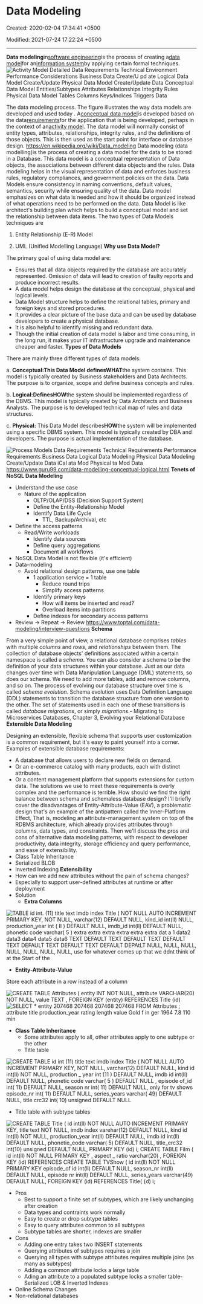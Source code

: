 # Data Modeling

Created: 2020-02-04 17:34:41 +0500

Modified: 2021-07-24 17:22:24 +0500

---

**Data modeling**in[software engineering](https://en.wikipedia.org/wiki/Software_engineering)is the process of creating a[data model](https://en.wikipedia.org/wiki/Data_model)for an[information system](https://en.wikipedia.org/wiki/Information_system)by applying certain formal techniques.
![Activity Model Detailed Data Requirements Technical Environment Performance Considerations Business Data Create/U pd ate Logical Data Model Create/Update Physical Data Model Create/Update Data Conceptual Data Model Entities/Subtypes Attributes Relationships Integrity Rules Physical Data Model Tables Columns Keys/lndices Triggers Data ](media/Data-Modeling-image1.png)

The data modeling process. The figure illustrates the way data models are developed and used today . A[conceptual data model](https://en.wikipedia.org/wiki/Conceptual_schema)is developed based on the data[requirements](https://en.wikipedia.org/wiki/Requirement)for the application that is being developed, perhaps in the context of an[activity model](https://en.wikipedia.org/wiki/Activity_diagram). The data model will normally consist of entity types, attributes, relationships, integrity rules, and the definitions of those objects. This is then used as the start point for interface or database design.
<https://en.wikipedia.org/wiki/Data_modeling>
Data modeling (data modelling)is the process of creating a data model for the data to be stored in a Database. This data model is a conceptual representation of Data objects, the associations between different data objects and the rules. Data modeling helps in the visual representation of data and enforces business rules, regulatory compliances, and government policies on the data. Data Models ensure consistency in naming conventions, default values, semantics, security while ensuring quality of the data.
Data model emphasizes on what data is needed and how it should be organized instead of what operations need to be performed on the data. Data Model is like architect's building plan which helps to build a conceptual model and set the relationship between data items.
The two types of Data Models techniques are

1.  Entity Relationship (E-R) Model

2.  UML (Unified Modelling Language)
**Why use Data Model?**

The primary goal of using data model are:
-   Ensures that all data objects required by the database are accurately represented. Omission of data will lead to creation of faulty reports and produce incorrect results.
-   A data model helps design the database at the conceptual, physical and logical levels.
-   Data Model structure helps to define the relational tables, primary and foreign keys and stored procedures.
-   It provides a clear picture of the base data and can be used by database developers to create a physical database.
-   It is also helpful to identify missing and redundant data.
-   Though the initial creation of data model is labor and time consuming, in the long run, it makes your IT infrastructure upgrade and maintenance cheaper and faster.
**Types of Data Models**

There are mainly three different types of data models:

a.  **Conceptual:**This Data Model defines**WHAT**the system contains. This model is typically created by Business stakeholders and Data Architects. The purpose is to organize, scope and define business concepts and rules.

b.  **Logical:**Defines**HOW**the system should be implemented regardless of the DBMS. This model is typically created by Data Architects and Business Analysts. The purpose is to developed technical map of rules and data structures.

c.  **Physical:** This Data Model describes**HOW**the system will be implemented using a specific DBMS system. This model is typically created by DBA and developers. The purpose is actual implementation of the database.

![Process Models Data Requirements Technical Requirements Performance Requirements Business Data Logical Data Modeling Physical Data Modeling Create/Update Data iCal ata Mod Physical ta Mod Data ](media/Data-Modeling-image2.png)
<https://www.guru99.com/data-modelling-conceptual-logical.html>
**Tenets of NoSQL Data Modeling**
-   Understand the use case
    -   Nature of the application
        -   OLTP/OLAP/DSS (Decision Support System)
        -   Define the Entity-Relationship Model
        -   Identify Data Life Cycle
            -   TTL, Backup/Archival, etc
-   Define the access patterns
    -   Read/Write workloads
        -   Identify data sources
        -   Define query aggregations
        -   Document all workflows
-   NoSQL Data Model is not flexible (it's efficient)
-   Data-modeling
    -   Avoid relational design patterns, use one table
        -   1 application service = 1 table
            -   Reduce round trips
            -   Simplify access patterns
        -   Identify primary keys
            -   How will items be inserted and read?
            -   Overload items into partitions
        -   Define indexes for secondary access patterns
-   Review -> Repeat -> Review
<https://www.toptal.com/data-modeling/interview-questions>
**Schema**

From a very simple point of view, a relational database comprises *tables* with multiple *columns* and *rows*, and *relationships* between them. The collection of database objects' definitions associated within a certain namespace is called a *schema*. You can also consider a schema to be the definition of your data structures within your database.
Just as our data changes over time with Data Manipulation Language (DML) statements, so does our schema. We need to add more tables, add and remove columns, and so on. The process of evolving our database structure over time is called *schema evolution*.
Schema evolution uses Data Definition Language (DDL) statements to transition the database structure from one version to the other. The set of statements used in each one of these transitions is called *database migrations*, or simply *migrations*.-   Migrating to Microservices Databases, Chapter 3, Evolving your Relational Database
**Extensible Data Modeling**

Designing an extensible, flexible schema that supports user customization is a common requirement, but it's easy to paint yourself into a corner.
Examples of extensible database requirements:
-   A database that allows users to declare new fields on demand.
-   Or an e-commerce catalog with many products, each with distinct attributes.
-   Or a content management platform that supports extensions for custom data.
The solutions we use to meet these requirements is overly complex and the performance is terrible. How should we find the right balance between schema and schemaless database design?
I'll briefly cover the disadvantages of Entity-Attribute-Value (EAV), a problematic design that's an example of the antipattern called the Inner-Platform Effect, That is, modeling an attribute-management system on top of the RDBMS architecture, which already provides attributes through columns, data types, and constraints.
Then we'll discuss the pros and cons of alternative data modeling patterns, with respect to developer productivity, data integrity, storage efficiency and query performance, and ease of extensibility.
-   Class Table Inheritance
-   Serialized BLOB
-   Inverted Indexing
**Extensibility**
-   How can we add new attributes without the pain of schema changes?
-   Especially to support user-defined attributes at runtime or after deployment
-   Solution
    -   **Extra Columns**

![TABLE id int. (11) title text imdb index Title ( NOT NULL AUTO INCREMENT PRIMARY KEY, NOT NULL, varchar(12) DEFAULT NULL, kind_id int(ll) NULL, production_year int ( II ) DEFAULT NULL, imdb_id int(ll) DEFAULT NULL, phonetic code varchar( 5 ) extra extra extra extra extra extra dat a 1 data2 data3 data4 data5 data6 TEXT DEFAULT TEXT DEFAULT TEXT DEFAULT TEXT DEFAULT TEXT DEFAULT TEXT DEFAULT DEPAtLT NULL, NULL, NULL, NULL, NULL, NULL, NULL, use for whatever comes up that we ddnt think of at the Start of the ](media/Data-Modeling-image3.jpg)
-   **Entity-Attribute-Value**

Store each attribute in a row instead of a column

![CREATE TABLE Attributes ( entity INT NOT NULL, attribute VARCHAR(20) NOT NULL, value TEXT , FOREIGN KEY (entity) REFERENCES Title (id) ](media/Data-Modeling-image4.jpeg)
![SELECT * entity 207468 207468 207468 207468 FROM Attributes ; attribute title production_year rating length value Gold f in ger 1964 7.8 110 min ](media/Data-Modeling-image5.jpeg)
-   **Class Table Inheritance**
    -   Some attributes apply to all, other attributes apply to one subtype or the other
    -   Title table

![CREATE TABLE id int (11) title text imdb index Title ( NOT NULL AUTO INCREMENT PRIMARY KEY, NOT NULL, varchar(12) DEFAULT NULL, kind id int(ll) NOT NULL, production _ year int (11 ) DEFAULT NULL, imdb id int(ll) DEFAULT NULL, phonetic code varchar( 5 ) DEFAULT NULL , episode of_id int( 11) DEFAULT NULL, season nr int( 11) DEFAULT NULL, only for tv shows episode_nr int( 11) DEFAULT NULL, series_years varchar( 49) DEFAULT NULL, title crc32 int( 10) unsigned DEFAULT NULL ](media/Data-Modeling-image6.jpeg)
-   Title table with subtype tables

![CREATE TABLE Title ( id int(ll) NOT NULL AUTO INCREMENT PRIMARY KEY, title text NOT NULL, imdb index varehar(12) DEFAULT NULL, kind id int(ll) NOT NULL, production_year int(ll) DEFAULT NULL, imdb id int(ll) DEFAULT NULL, phonetie_eode varchar( 5) DEFAULT NULL, title_erc32 int(10) unsigned DEFAULT NULL, PRIMARY KEY (id) i; CREATE TABLE Film ( id int(ll) NOT NULL PRIMARY KEY , aspect _ ratio varchar(20) , FOREIGN KEY (id) REFERENCES CREATE TABLE TVShow ( id int(ll) NOT NULL PRIMARY KEY episode_of id int(ll) DEFAULT NULL, season_nr int(ll) DEFAULT NULL, episode nr int(ll) DEFAULT NULL, series_years varchar(49) DEFAULT NULL, FOREIGN KEY (id) REFERENCES Title( {d) i; ](media/Data-Modeling-image7.jpeg)
-   Pros
    -   Best to support a finite set of subtypes, which are likely unchanging after creation
    -   Data types and contraints work normally
    -   Easy to create or drop subtype tables
    -   Easy to query attributes common to all subtypes
    -   Subtype tables are shorter, indexes are smaller
-   Cons
    -   Adding one entry takes two INSERT statements
    -   Querying attributes of subtypes requires a join
    -   Querying all types with subtype attributes requires multiple joins (as many as subtypes)
    -   Adding a common attribute locks a large table
    -   Ading an attribute to a populated subtype locks a smaller table-   Serialized LOB & Inverted Indexes
-   Online Schema Changes
-   Non-relational databases

